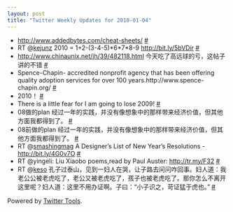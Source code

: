 ```yaml
---
layout: post
title: "Twitter Weekly Updates for 2010-01-04"
---
```


<ul class="aktt_tweet_digest">
	<li><a href="http://www.addedbytes.com/cheat-sheets/" rel="nofollow">http://www.addedbytes.com/cheat-sheets/</a> <a href="http://twitter.com/Joshua_C/statuses/7361828037">#</a></li>
	<li>RT @<a href="http://twitter.com/kejunz">kejunz</a> 2010 = 1+2-(3-4-5)*6*7*8-9 <a href="http://bit.ly/5bVDir" rel="nofollow">http://bit.ly/5bVDir</a> <a href="http://twitter.com/Joshua_C/statuses/7359868857">#</a></li>
	<li><a href="http://www.chinaunix.net/jh/39/482118.html" rel="nofollow">http://www.chinaunix.net/jh/39/482118.html</a> 今天吃了高远球的亏，这帖子讲的不错 <a href="http://twitter.com/Joshua_C/statuses/7298751284">#</a></li>
	<li>Spence-Chapin- accredited nonprofit agency that has been offering quality adoption services for over 100 years.http://www.spence-chapin.org/ <a href="http://twitter.com/Joshua_C/statuses/7292719362">#</a></li>
	<li>2010！ <a href="http://twitter.com/Joshua_C/statuses/7238103258">#</a></li>
	<li>There is a little fear for I am going to lose 2009! <a href="http://twitter.com/Joshua_C/statuses/7237792551">#</a></li>
	<li>08做的plan 经过一年的实践，并没有像想象中的那样带来经济价值，但其他方面我都得到了。 <a href="http://twitter.com/Joshua_C/statuses/7237522656">#</a></li>
	<li>08前做的plan 经过一年的实践，并没有像想象中的那样带来经济价值，但其他方面我都得到了。 <a href="http://twitter.com/Joshua_C/statuses/7237512078">#</a></li>
	<li>RT @<a href="http://twitter.com/smashingmag">smashingmag</a> A Designer’s List of New Year’s Resolutions - <a href="http://bit.ly/4G0v7O" rel="nofollow">http://bit.ly/4G0v7O</a> <a href="http://twitter.com/Joshua_C/statuses/7229858111">#</a></li>
	<li>RT @yingeli: Liu Xiaobo poems,read by Paul Auster: <a href="http://tr.my/F32" rel="nofollow">http://tr.my/F32</a> <a href="http://twitter.com/Joshua_C/statuses/7229694333">#</a></li>
	<li>RT @<a href="http://twitter.com/keso">keso</a> 孔子过泰山，见到一妇人在哭，让子路去问问咋回事。妇人道：我老公公被老虎吃了，老公又被老虎吃了，孩子也被老虎吃了。那你怎么不离开这里呢？妇人道：这里不用办证啊。子曰：“小子识之，苛证猛于虎也。” <a href="http://twitter.com/Joshua_C/statuses/7179988038">#</a></li>
</ul>
<p class="aktt_credit">Powered by <a href="http://alexking.org/projects/wordpress">Twitter Tools</a>.</p>